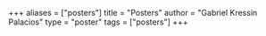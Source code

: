 +++
aliases = ["posters"]
title = "Posters"
author = "Gabriel Kressin Palacios"
type = "poster"
tags = ["posters"]
+++
